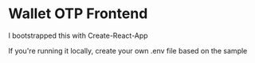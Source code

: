 # Wallet OTP Frontend

I bootstrapped this with Create-React-App

If you're running it locally, create your own .env file based on the sample
